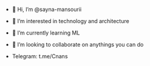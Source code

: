 - 👋 Hi, I’m @sayna-mansourii
- 👀 I’m interested in technology and architecture
- 🌱 I’m currently learning ML
- 💞️ I’m looking to collaborate on anythings you can do 


 - Telegram: <a heref="t.me/Cnans">t.me/Cnans</a>

<!---
sayna-mansourii/sayna-mansourii is a ✨ special ✨ repository because its `README.md` (this file) appears on your GitHub profile.
You can click the Preview link to take a look at your changes.
--->
